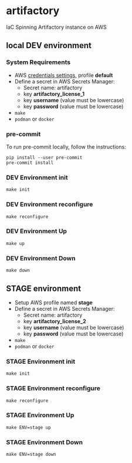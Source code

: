 # artifactory

IaC Spinning Artifactory instance on AWS

## local DEV environment

### System Requirements

* AWS [credentials settings][1], profile __default__
* Define a secret in AWS Secrets Manager:
  * Secret name: artifactory
  * key __artifactory_license_1__
  * key __username__ (value must be lowercase)
  * key __password__ (value must be lowercase)
* `make`
* `podman` or `docker`

### pre-commit

To run pre-commit locally, follow the instructions:

```shell
pip install --user pre-commit
pre-commit install
```

### DEV Environment init

```shell
make init
```

### DEV Environment reconfigure

```shell
make reconfigure
```

### DEV Environment Up

```shell
make up
```

### DEV Environment Down

```shell
make down
```

## STAGE environment

* Setup AWS profile named __stage__
* Define a secret in AWS Secrets Manager:
  * Secret name: artifactory
  * key __artifactory_license_2__
  * key __username__ (value must be lowercase)
  * key __password__ (value must be lowercase)
* `make`
* `podman` or `docker`

### STAGE Environment init

```shell
make init
```

### STAGE Environment reconfigure

```shell
make reconfigure
```

### STAGE Environment Up

```shell
make ENV=stage up
```

### STAGE Environment Down

```shell
make ENV=stage down
```

[1]: https://docs.aws.amazon.com/cli/latest/userguide/cli-configure-files.html
